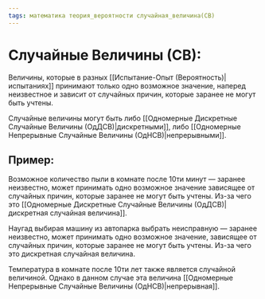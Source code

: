 ```yaml
---
tags: математика теория_вероятности случайная_величина(СВ)
---
```

# Случайные Величины (СВ):
Величины, которые в разных [[Испытание-Опыт (Вероятность)|испытаниях]] принимают только одно возможное значение, наперед неизвестное и зависит от случайных причин, которые заранее не могут быть учтены.

Случайные величины могут быть либо [[Одномерные Дискретные Случайные Величины (ОдДСВ)|дискретными]], либо [[Одномерные Непрерывные Случайные Величины (ОдНСВ)|непрерывными]].

## Пример:
Возможное количество пыли в комнате после 10ти минут — заранее неизвестно, может принимать одно возможное значение зависящее от случайных причин, которые заранее не могут быть учтены.
Из-за чего это [[Одномерные Дискретные Случайные Величины (ОдДСВ)|дискретная случайная величина]].

Наугад выбирая машину из автопарка выбрать неисправную — заранее неизвестно, может принимать одно возможное значение, зависящее от случайных причин, которые заранее не могут быть учтены.
Из-за чего это дискретная случайная величина.

Температура в комнате после 10ти лет также является случайной величиной. Однако в данном случае эта величина [[Одномерные Непрерывные Случайные Величины (ОдНСВ)|непрерывная]].
